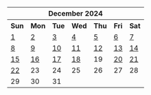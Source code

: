<table align="center" border="0" cellpadding="0" cellspacing="0" class="month">
 <tr>
  <th class="month" colspan="7">
   December 2024
  </th>
 </tr>
 <tr>
  <th class="sun">
   Sun
  </th>
  <th class="mon">
   Mon
  </th>
  <th class="tue">
   Tue
  </th>
  <th class="wed">
   Wed
  </th>
  <th class="thu">
   Thu
  </th>
  <th class="fri">
   Fri
  </th>
  <th class="sat">
   Sat
  </th>
 </tr>
 <tr>
  <td class="sun">
   <a href="20241201.py">
    1
   </a>
  </td>
  <td class="mon">
   <a href="20241202.py">
    2
   </a>
  </td>
  <td class="tue">
   <a href="20241203.py">
    3
   </a>
  </td>
  <td class="wed">
   <a href="20241204.py">
    4
   </a>
  </td>
  <td class="thu">
   <a href="20241205.py">
    5
   </a>
  </td>
  <td class="fri">
   <a href="20241206.py">
    6
   </a>
  </td>
  <td class="sat">
   <a href="20241207.py">
    7
   </a>
  </td>
 </tr>
 <tr>
  <td class="sun">
   <a href="20241208.py">
    8
   </a>
  </td>
  <td class="mon">
   <a href="20241209.py">
    9
   </a>
  </td>
  <td class="tue">
   <a href="20241210.py">
    10
   </a>
  </td>
  <td class="wed">
   <a href="20241211.py">
    11
   </a>
  </td>
  <td class="thu">
   <a href="20241212.py">
    12
   </a>
  </td>
  <td class="fri">
   <a href="20241213.py">
    13
   </a>
  </td>
  <td class="sat">
   <a href="20241214.py">
    14
   </a>
  </td>
 </tr>
 <tr>
  <td class="sun">
   <a href="20241215.py">
    15
   </a>
  </td>
  <td class="mon">
   <a href="20241216.py">
    16
   </a>
  </td>
  <td class="tue">
   <a href="20241217.py">
    17
   </a>
  </td>
  <td class="wed">
   <a href="20241218.py">
    18
   </a>
  </td>
  <td class="thu">
   19
  </td>
  <td class="fri">
   <a href="20241220.py">
    20
   </a>
  </td>
  <td class="sat">
   <a href="20241221.py">
    21
   </a>
  </td>
 </tr>
 <tr>
  <td class="sun">
   <a href="20241222.py">
    22
   </a>
  </td>
  <td class="mon">
   23
  </td>
  <td class="tue">
   24
  </td>
  <td class="wed">
   25
  </td>
  <td class="thu">
   26
  </td>
  <td class="fri">
   27
  </td>
  <td class="sat">
   28
  </td>
 </tr>
 <tr>
  <td class="sun">
   29
  </td>
  <td class="mon">
   30
  </td>
  <td class="tue">
   31
  </td>
  <td class="noday">
  </td>
  <td class="noday">
  </td>
  <td class="noday">
  </td>
  <td class="noday">
  </td>
 </tr>
</table>

